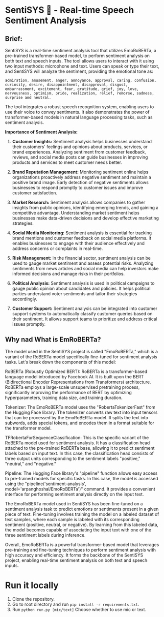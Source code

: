 # SentiSYS 🤖 - Real-time Speech Sentiment Analysis

## Brief:
SentiSYS is a real-time sentiment analysis tool that utilizes EmoRoBERTa, a pre-trained transformer-based model, to perform sentiment analysis on both text and speech inputs. The tool allows users to interact with it using two input methods: microphone and text. Users can speak or type their text, and SentiSYS will analyze the sentiment, providing the emotional tone as:

`admiration, amusement, anger, annoyance, approval, caring, confusion, curiosity, desire, disappointment, disapproval, disgust, embarrassment, excitement, fear, gratitude, grief, joy, love, nervousness, optimism, pride, realization, relief, remorse, sadness, surprise and neutral.` 

The tool integrates a robust speech recognition system, enabling users to use their voice to convey sentiments. It also demonstrates the power of transformer-based models in natural language processing tasks, such as sentiment analysis.

**Importance of Sentiment Analysis:**

1. **Customer Insights:** Sentiment analysis helps businesses understand their customers' feelings and opinions about products, services, or brand experiences. Analyzing sentiment from customer feedback, reviews, and social media posts can guide businesses in improving products and services to meet customer needs better.

2. **Brand Reputation Management:** Monitoring sentiment online helps organizations proactively address negative sentiment and maintain a positive brand image. Early detection of negative sentiments allows businesses to respond promptly to customer issues and improve customer satisfaction.

3. **Market Research:** Sentiment analysis allows companies to gather insights from public opinions, identifying emerging trends, and gaining a competitive advantage. Understanding market sentiment helps businesses make data-driven decisions and develop effective marketing strategies.

4. **Social Media Monitoring:** Sentiment analysis is essential for tracking brand mentions and customer feedback on social media platforms. It enables businesses to engage with their audience effectively and address concerns or complaints in real-time.

5. **Risk Management:** In the financial sector, sentiment analysis can be used to gauge market sentiment and assess potential risks. Analyzing sentiments from news articles and social media can help investors make informed decisions and manage risks in their portfolios.

6. **Political Analysis:** Sentiment analysis is used in political campaigns to gauge public opinion about candidates and policies. It helps political parties understand voter sentiments and tailor their strategies accordingly.

7. **Customer Support:** Sentiment analysis can be integrated into customer support systems to automatically classify customer queries based on their sentiment. It allows support teams to prioritize and address critical issues promptly.

## Why nad What is EmRoBERTa?
The model used in the SentiSYS project is called "EmoRoBERTa," which is a variant of the RoBERTa model specifically fine-tuned for sentiment analysis tasks. Let's break down the components of this model:

RoBERTa (Robustly Optimized BERT): RoBERTa is a transformer-based language model introduced by Facebook AI. It is built upon the BERT (Bidirectional Encoder Representations from Transformers) architecture. RoBERTa employs a large-scale unsupervised pretraining process, significantly improving the performance of BERT by optimizing hyperparameters, training data size, and training duration.

Tokenizer: The EmoRoBERTa model uses the "RobertaTokenizerFast" from the Hugging Face library. The tokenizer converts raw text into input tensors that can be processed by the EmoRoBERTa model. It splits the text into subwords, adds special tokens, and encodes them in a format suitable for the transformer model.

TFRobertaForSequenceClassification: This is the specific variant of the RoBERTa model used for sentiment analysis. It has a classification head attached to the pre-trained RoBERTa base, allowing it to predict sentiment labels based on input text. In this case, the classification head consists of three output units corresponding to the sentiment labels "positive," "neutral," and "negative."

Pipeline: The Hugging Face library's "pipeline" function allows easy access to pre-trained models for specific tasks. In this case, the model is accessed using the "pipeline('sentiment-analysis', model='arpanghoshal/EmoRoBERTa')" command. It provides a convenient interface for performing sentiment analysis directly on the input text.

The EmoRoBERTa model used in SentiSYS has been fine-tuned on a sentiment analysis task to predict emotions or sentiments present in a given piece of text. Fine-tuning involves training the model on a labeled dataset of text samples, where each sample is labeled with its corresponding sentiment (positive, neutral, or negative). By learning from this labeled data, the model becomes capable of associating the input text with one of the three sentiment labels during inference.

Overall, EmoRoBERTa is a powerful transformer-based model that leverages pre-training and fine-tuning techniques to perform sentiment analysis with high accuracy and efficiency. It forms the backbone of the SentiSYS project, enabling real-time sentiment analysis on both text and speech inputs.

# Run it locally

1. Clone the repository.
2. Go to root directory and run `pip install -r requirements.txt`.
3. Run `python run.py [mic/text]` Choose whether to use mic or text.
